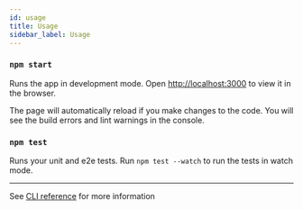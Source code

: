 ```yaml
---
id: usage
title: Usage
sidebar_label: Usage
---
```


### `npm start`

Runs the app in development mode.
Open [http://localhost:3000](http://localhost:3000) to view it in the browser.

The page will automatically reload if you make changes to the code. You will see the build errors and lint warnings in the console.

### `npm test`

Runs your unit and e2e tests. Run `npm test --watch` to run the tests in watch mode.

---

See [CLI reference](../api/cli.md) for more information
